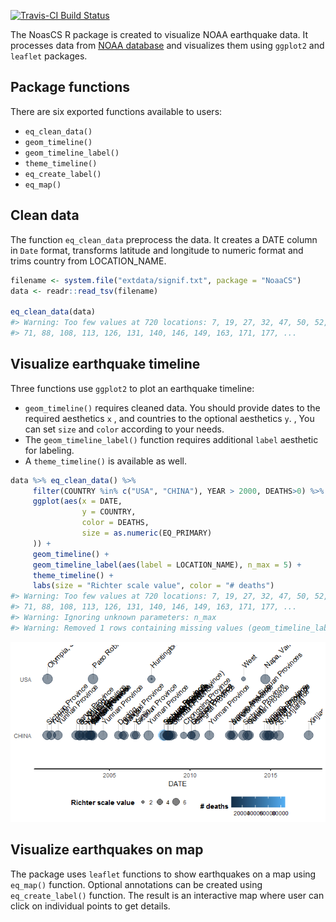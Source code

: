 
<!-- README.md is generated from README.Rmd. Please edit that file -->
[![Travis-CI Build Status](https://travis-ci.org/clems/NoaaCS.svg?branch=master)](https://travis-ci.org/clems/NoaaCS)

The NoasCS R package is created to visualize NOAA earthquake data. It processes data from [NOAA database](https://www.ngdc.noaa.gov/nndc/struts/form?t=101650&s=1&d=1) and visualizes them using `ggplot2` and `leaflet` packages.

Package functions
-----------------

There are six exported functions available to users:

-   `eq_clean_data()`
-   `geom_timeline()`
-   `geom_timeline_label()`
-   `theme_timeline()`
-   `eq_create_label()`
-   `eq_map()`

Clean data
----------

The function `eq_clean_data` preprocess the data. It creates a DATE column in `Date` format, transforms latitude and longitude to numeric format and trims country from LOCATION\_NAME.

``` r
filename <- system.file("extdata/signif.txt", package = "NoaaCS")
data <- readr::read_tsv(filename)

eq_clean_data(data)
#> Warning: Too few values at 720 locations: 7, 19, 27, 32, 47, 50, 52, 53,
#> 71, 88, 108, 113, 126, 131, 140, 146, 149, 163, 171, 177, ...
```

Visualize earthquake timeline
-----------------------------

Three functions use `ggplot2` to plot an earthquake timeline:

-   `geom_timeline()` requires cleaned data. You should provide dates to the required aesthetics `x` , and countries to the optional aesthetics `y`. , You can set `size` and `color` according to your needs.
-   The `geom_timeline_label()` function requires additional `label` aesthetic for labeling.
-   A `theme_timeline()` is available as well.

``` r
data %>% eq_clean_data() %>%
     filter(COUNTRY %in% c("USA", "CHINA"), YEAR > 2000, DEATHS>0) %>%
     ggplot(aes(x = DATE,
                y = COUNTRY,
                color = DEATHS,
                size = as.numeric(EQ_PRIMARY)
     )) +
     geom_timeline() +
     geom_timeline_label(aes(label = LOCATION_NAME), n_max = 5) +
     theme_timeline() +
     labs(size = "Richter scale value", color = "# deaths")
#> Warning: Too few values at 720 locations: 7, 19, 27, 32, 47, 50, 52, 53,
#> 71, 88, 108, 113, 126, 131, 140, 146, 149, 163, 171, 177, ...
#> Warning: Ignoring unknown parameters: n_max
#> Warning: Removed 1 rows containing missing values (geom_timeline_label).
```

![](README-eq_timeline_example-1.png)

Visualize earthquakes on map
----------------------------

The package uses `leaflet` functions to show earthquakes on a map using `eq_map()` function. Optional annotations can be created using `eq_create_label()` function. The result is an interactive map where user can click on individual points to get details.

